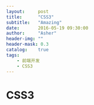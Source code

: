 ```yaml
---
layout:     post
title:      "CSS3"
subtitle:   "Amazing"
date:       2016-05-19 09:30:00
author:     "Asher"
header-img: ""
header-mask: 0.3
catalog:    true
tags:
    - 前端开发
    - CSS3
---
```


# CSS3